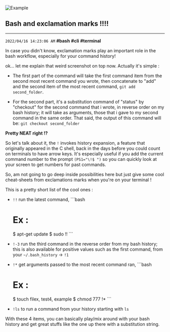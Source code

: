 ![Example](https://dev-to-uploads.s3.amazonaws.com/uploads/articles/gh260avy87m5rzw4yhrh.png)

## Bash and exclamation marks !!!!
----------------
`2022/04/16 14:23:06 AM` **#bash** **#cli** **#terminal**

In case you didn't know, exclamation marks play an important role in the bash workflow, especially for your command history!

ok... let me explain that weird screenshot on top now. Actually it's simple :
- The first part of the command will take the first command item from the second most recent command you   wrote, then concatenate to "add" and the second item of the most recent command, `git add second_folder`.

- For the second part, it's a substitution command of "status" by "checkout" for the second command that i wrote, in reverse order on my bash history; it will take as arguments, those that i gave to my second command in the same order.
That said, the output of this command will be:
`git checkout second_folder`

**Pretty NEAT right !?**

So let's talk about it, the `!` invokes history expansion, a feature that originally appeared in the C shell, back in the days before you could count on terminals to have arrow keys. It's especially useful if you add the current command number to the prompt `(PS1="\!$ ")` so you can quickly look at your screen to get numbers for past commands.

So, am not going to go deep inside possibilities here but just give some cool cheat-sheets from exclamations marks when you're on your terminal !

This is a pretty short list of the cool ones :
- `!!` run the latest command,
       ```bash
     # Ex :
     $ apt-get update
     $ sudo !!
       ```

- `!-3` run the third command in the reverse order from my bash history; this is also available for positive values such as the first command, from your `~/.bash_history` -> `!1`


- `!*` get arguments passed to the most recent command ran,
       ```bash
     # Ex :
     $ touch filex, test4, example
     $ chmod 777 !*
       ```

- `!ls` to run a command from your history starting with `ls`

With these 4 items, you can basically play/mix around with your bash history and get great stuffs like the one up there with a substitution string.

<script src="https://utteranc.es/client.js" repo="sanix-darker/sanixdk.xyz" issue-term="how-to-use-exclamations-marks-in-bash-like-a-pro" theme="github-dark" crossorigin="anonymous" async></script>
